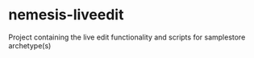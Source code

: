 # nemesis-liveedit
Project containing the live edit functionality and scripts for samplestore archetype(s)
